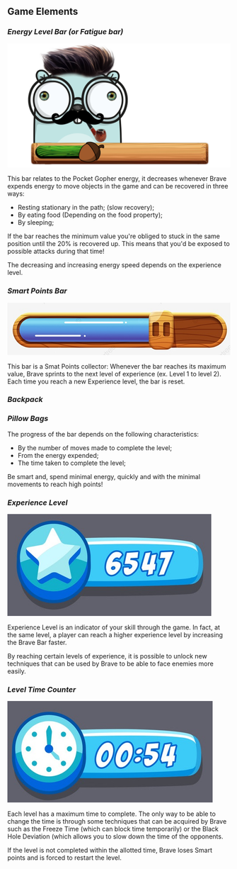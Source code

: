 ## Game Elements

### _Energy Level Bar (or Fatigue bar)_

![oroboros](./img/Energy_Bar_Example1.png)

This bar relates to the Pocket Gopher energy, it decreases whenever Brave expends energy to move objects in the game and can be recovered in three ways:
* Resting stationary in the path; (slow recovery);
* By eating food (Depending on the food property);
* By sleeping;

If the bar reaches the minimum value you're obliged to stuck in the same position until the 20% is recovered up. This means that you'd be exposed to possible attacks during that time!

The decreasing and increasing energy speed depends on the experience level.


### _Smart Points Bar_

![oroboros](./img/Story_Points_Bar_Example.jpg)

This bar is a Smat Points collector: Whenever the bar reaches its maximum value, Brave sprints to the next level of experience (ex. Level 1 to level 2). Each time you reach a new Experience level, the bar is reset.

### _Backpack_

### _Pillow Bags_

The progress of the bar depends on the following characteristics:

* By the number of moves made to complete the level;
* From the energy expended;
* The time taken to complete the level;

Be smart and, spend minimal energy, quickly and with the minimal movements to reach high points!


### _Experience Level_

![oroboros](./img/Experience_Level_Example.jpg)

Experience Level is an indicator of your skill through the game. In fact, at the same level, a player can reach a higher experience level by increasing the Brave Bar faster.

By reaching certain levels of experience, it is possible to unlock new techniques that can be used by Brave to be able to face enemies more easily.

### _Level Time Counter_

![oroboros](./img/Time_Counter_Example.jpg)

Each level has a maximum time to complete. The only way to be able to change the time is through some techniques that can be acquired by Brave such as the Freeze Time (which can block time temporarily) or the Black Hole Deviation (which allows you to slow down the time of the opponents.

If the level is not completed within the allotted time, Brave loses Smart points and is forced to restart the level.